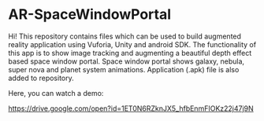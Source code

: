 # AR-SpaceWindowPortal

Hi! This repository contains files which can be used to build augmented reality application using Vuforia, Unity and android SDK. The functionality of this app is to show image tracking and augmenting a beautiful depth effect based space window portal. Space window portal shows galaxy, nebula, super nova and planet system animations. Application (.apk) file is also added to repository. 

Here, you can watch a demo:

https://drive.google.com/open?id=1ET0N6RZknJX5_hfbEnmFIOKz22j47j9N
